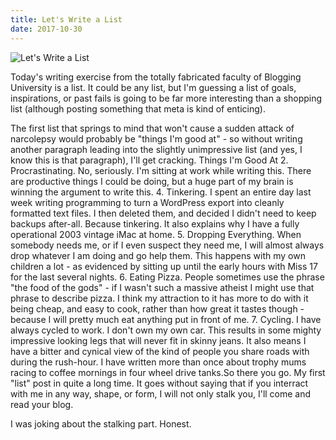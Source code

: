 ```yaml
---
title: Let's Write a List
date: 2017-10-30
---
```


![Let's Write a List](https://source.unsplash.com/l7dbl-sUg3k/1600x900)

Today's writing exercise from the totally fabricated faculty of Blogging University is a list. It could be any list, but I'm guessing a list of goals, inspirations, or past fails is going to be far more interesting than a shopping list (although posting something that meta is kind of enticing).

The first list that springs to mind that won't cause a sudden attack of narcolepsy would probably be "things I'm good at" - so without writing another paragraph leading into the slightly unimpressive list (and yes, I know this is that paragraph), I'll get cracking. Things I'm Good At  2. Procrastinating. No, seriously. I'm sitting at work while writing this.     There are productive things I could be doing, but a huge part of my brain is     winning the argument to write this. 4. Tinkering. I spent an entire day last week writing programming to turn a         WordPress export into cleanly formatted text files. I then deleted them,         and decided I didn't need to keep backups after-all. Because tinkering.         It also explains why I have a fully operational 2003 vintage iMac at         home.      5. Dropping Everything. When somebody needs me, or if I even suspect they         need me, I will almost always drop whatever I am doing and go help them.         This happens with my own children a lot - as evidenced by sitting up         until the early hours with Miss 17 for the last several nights.      6. Eating Pizza. People sometimes use the phrase "the food of the gods" -         if I wasn't such a massive atheist I might use that phrase to describe         pizza. I think my attraction to it has more to do with it being cheap,         and easy to cook, rather than how great it tastes though - because I         will pretty much eat anything put in front of me.      7. Cycling. I have always cycled to work. I don't own my own car. This         results in some mighty impressive looking legs that will never fit in         skinny jeans. It also means I have a bitter and cynical view of the kind         of people you share roads with during the rush-hour. I have written more         than once about trophy mums racing to coffee mornings in four wheel         drive tanks.So there you go. My first "list" post in quite a long time.         It goes without saying that if you interract with me in any way, shape,         or form, I will not only stalk you, I'll come and read your blog.          

I was joking about the stalking part. Honest.
